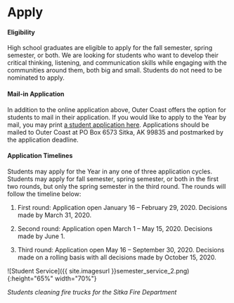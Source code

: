 # Apply

#### Eligibility

High school graduates are eligible to apply for the fall semester, spring semester, or both. We are looking for students who want to develop their critical thinking, listening, and communication skills while engaging with the communities around them, both big and small. Students do not need to be nominated to apply. 

#### Mail-in Application

In addition to the online application above, Outer Coast offers the option for students to mail in their application. If you would like to apply to the Year by mail, you may print [a student application here](https://drive.google.com/file/d/1rWE8F6JuFHVH9Zik0gQ5BtSgMvO_jmfx/view?usp=sharing). Applications should be mailed to Outer Coast at PO Box 6573 Sitka, AK 99835 and postmarked by the application deadline.

#### Application Timelines

Students may apply for the Year in any one of three application cycles. Students may apply for fall semester, spring semester, or both in the first two rounds, but only the spring semester in the third round. The rounds will follow the timeline below:

1. First round: Application open January 16 – February 29, 2020. Decisions made by March 31, 2020.

2. Second round: Application open March 1 – May 15, 2020. Decisions made by June 1.

3. Third round: Application open May 16 – September 30, 2020. Decisions made on a rolling basis with all decisions made by October 15, 2020.


<!-- This inserts the image -->
![Student Service]({{ site.imagesurl }}semester_service_2.png){:height="65%" width="70%"}

_Students cleaning fire trucks for the Sitka Fire Department_
